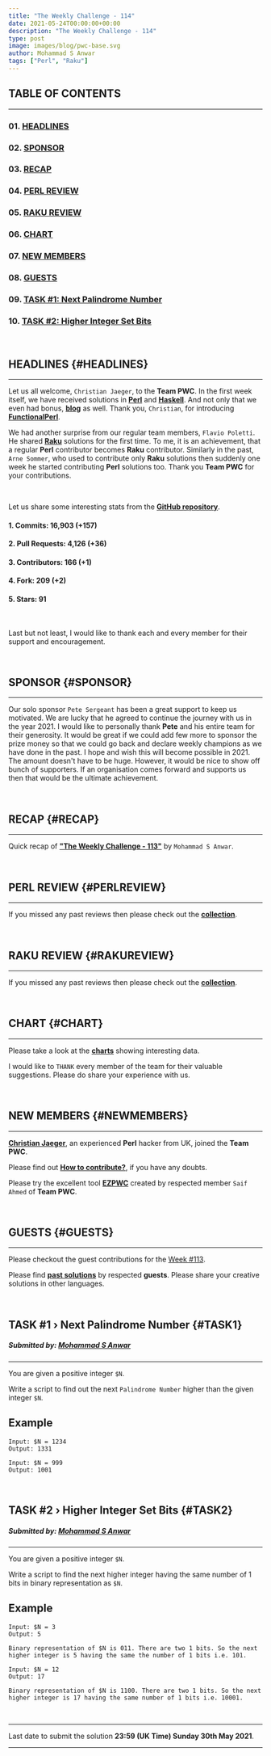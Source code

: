 ```yaml
---
title: "The Weekly Challenge - 114"
date: 2021-05-24T00:00:00+00:00
description: "The Weekly Challenge - 114"
type: post
image: images/blog/pwc-base.svg
author: Mohammad S Anwar
tags: ["Perl", "Raku"]
---
```


## TABLE OF CONTENTS
***

### 01. [HEADLINES](#HEADLINES)
### 02. [SPONSOR](#SPONSOR)
### 03. [RECAP](#RECAP)
### 04. [PERL REVIEW](#PERLREVIEW)
### 05. [RAKU REVIEW](#RAKUREVIEW)
### 06. [CHART](#CHART)
### 07. [NEW MEMBERS](#NEWMEMBERS)
### 08. [GUESTS](#GUESTS)
### 09. [TASK #1: Next Palindrome Number](#TASK1)
### 10. [TASK #2: Higher Integer Set Bits](#TASK2)

<br>

## HEADLINES {#HEADLINES}
***

Let us all welcome, `Christian Jaeger`, to the **Team PWC**. In the first week itself, we have received solutions in [**Perl**](https://github.com/manwar/perlweeklychallenge-club/blob/master/challenge-113/christian-jaeger/perl) and [**Haskell**](https://github.com/manwar/perlweeklychallenge-club/tree/master/challenge-113/christian-jaeger/haskell). And not only that we even had bonus, [**blog**](http://functional-perl.org/docs/blog/perl-weekly-challenges-113.xhtml) as well. Thank you, `Christian`, for introducing [**FunctionalPerl**](https://metacpan.org/pod/FunctionalPerl).

We had another surprise from our regular team members, `Flavio Poletti`. He shared [**Raku**](https://github.com/manwar/perlweeklychallenge-club/tree/master/challenge-113/polettix/raku) solutions for the first time. To me, it is an achievement, that a regular **Perl** contributor becomes **Raku** contributor. Similarly in the past, `Arne Sommer`, who used to contribute only **Raku** solutions then suddenly one week he started contributing **Perl** solutions too.  Thank you **Team PWC** for your contributions.

<br>

Let us share some interesting stats from the [**GitHub repository**](https://github.com/manwar/perlweeklychallenge-club).

#### 1. Commits: 16,903 (+157)
#### 2. Pull Requests: 4,126 (+36)
#### 3. Contributors: 166 (+1)
#### 4. Fork: 209 (+2)
#### 5. Stars: 91

<br>

Last but not least, I would like to thank each and every member for their support and encouragement.

<br>

## SPONSOR {#SPONSOR}
***

Our solo sponsor `Pete Sergeant` has been a great support to keep us motivated. We are lucky that he agreed to continue the journey with us in the year 2021. I would like to personally thank **Pete** and his entire team for their generosity. It would be great if we could add few more to sponsor the prize money so that we could go back and declare weekly champions as we have done in the past. I hope and wish this will become possible in 2021. The amount doesn't have to be huge. However, it would be nice to show off bunch of supporters. If an organisation comes forward and supports us then that would be the ultimate achievement.

<br>

## RECAP {#RECAP}
***

Quick recap of [**"The Weekly Challenge - 113"**](/blog/recap-challenge-113) by `Mohammad S Anwar`.

<br>

## PERL REVIEW {#PERLREVIEW}
***

If you missed any past reviews then please check out the [**collection**](/p5-reviews).

<br>

## RAKU REVIEW {#RAKUREVIEW}
***

If you missed any past reviews then please check out the [**collection**](/p6-reviews).

<br>

## CHART {#CHART}
***

Please take a look at the [**charts**](/chart) showing interesting data.

I would like to `THANK` every member of the team for their valuable suggestions. Please do share your experience with us.

<br>

## NEW MEMBERS {#NEWMEMBERS}

***

[**Christian Jaeger**](https://github.com/pflanze), an experienced **Perl** hacker from UK, joined the **Team PWC**.

Please find out [**How to contribute?**](/blog/how-to-contribute), if you have any doubts.

Please try the excellent tool [**EZPWC**](https://github.com/saiftynet/EZPWC) created by respected member `Saif Ahmed` of **Team PWC**.

<br>

## GUESTS {#GUESTS}

***

Please checkout the guest contributions for the [Week #113](/blog/guest-contribution/#113).

Please find [**past solutions**](/blog/guest-contribution) by respected **guests**. Please share your creative solutions in other languages.

<br>

## TASK #1 › Next Palindrome Number {#TASK1}
##### **Submitted by:** [Mohammad S Anwar](http://www.manwar.org/)
***

You are given a positive integer `$N`.

Write a script to find out the next `Palindrome Number` higher than the given integer `$N`.

## Example

    Input: $N = 1234
    Output: 1331

    Input: $N = 999
    Output: 1001

<br>

## TASK #2 › Higher Integer Set Bits {#TASK2}
##### **Submitted by:** [Mohammad S Anwar](http://www.manwar.org/)
***

You are given a positive integer `$N`.

Write a script to find the next higher integer having the same number of 1 bits in binary representation as `$N`.

## Example

    Input: $N = 3
    Output: 5

    Binary representation of $N is 011. There are two 1 bits. So the next higher integer is 5 having the same the number of 1 bits i.e. 101.

    Input: $N = 12
    Output: 17

    Binary representation of $N is 1100. There are two 1 bits. So the next higher integer is 17 having the same number of 1 bits i.e. 10001.

<br>

***

Last date to submit the solution **23:59 (UK Time) Sunday 30th May 2021**.

***
